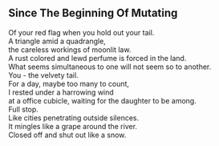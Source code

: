 Since The Beginning Of Mutating
-------------------------------
Of your red flag when you hold out your tail.  
A triangle amid a quadrangle,  
the careless workings of moonlit law.  
A rust colored and lewd perfume is forced in the land.  
What seems simultaneous to one will not seem so to another.  
You - the velvety tail.  
For a day, maybe too many to count,  
I rested under a harrowing wind  
at a office cubicle, waiting for the daughter to be among.  
Full stop.  
Like cities penetrating outside silences.  
It mingles like a grape around the river.  
Closed off and shut out like a snow.  
